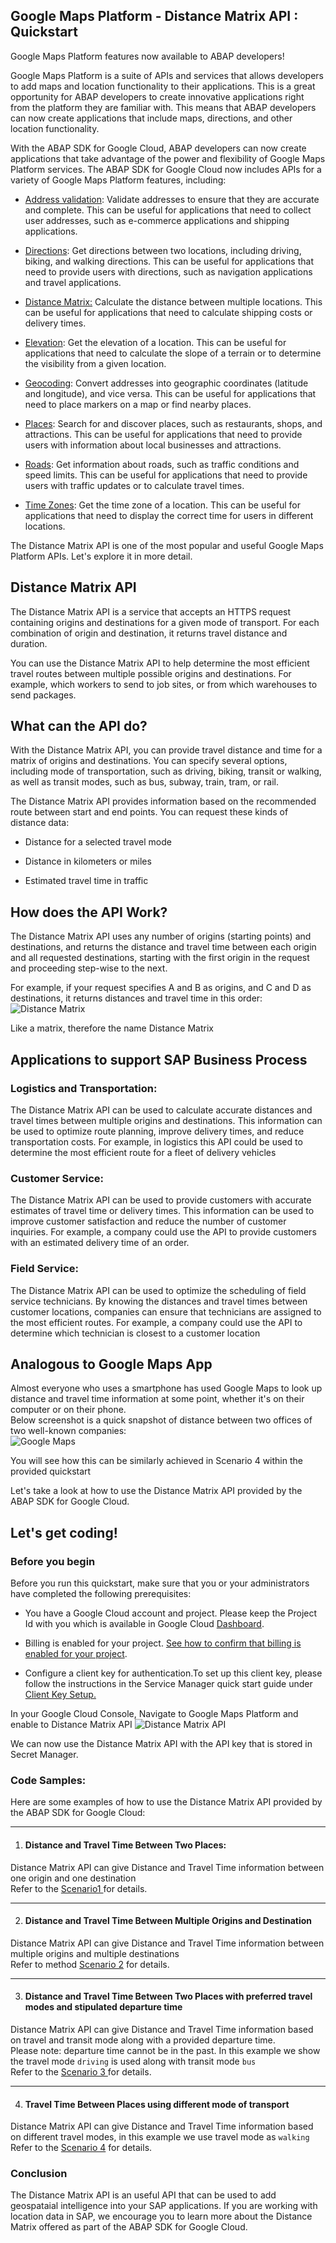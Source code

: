Google Maps Platform - Distance Matrix API : Quickstart
-------------------------------------------------------

Google Maps Platform features now available to ABAP developers!

Google Maps Platform is a suite of APIs and services that allows developers to add maps and location functionality to their applications. This is a great opportunity for ABAP developers to create innovative applications right from the platform they are familiar with. This means that ABAP developers can now create applications that include maps, directions, and other location functionality.

With the ABAP SDK for Google Cloud, ABAP developers can now create applications that take advantage of the power and flexibility of Google Maps Platform services. The ABAP SDK for Google Cloud now includes APIs for a variety of Google Maps Platform features, including:

-   [Address validation](https://developers.google.com/maps/documentation/address-validation): Validate addresses to ensure that they are accurate and complete. This can be useful for applications that need to collect user addresses, such as e-commerce applications and shipping applications.

-   [Directions](https://developers.google.com/maps/documentation/directions/?_gl=1*73lpov*_ga*MTE2MDU2MzI2Ni4xNjk1MzUzOTEw*_ga_NRWSTWS78N*MTY5NTYzOTMwMy4xLjEuMTY5NTYzOTM3OC4wLjAuMA..): Get directions between two locations, including driving, biking, and walking directions. This can be useful for applications that need to provide users with directions, such as navigation applications and travel applications.

-   [Distance Matrix:](https://developers.google.com/maps/documentation/distance-matrix/?_gl=1*1m9rq83*_ga*MTE2MDU2MzI2Ni4xNjk1MzUzOTEw*_ga_NRWSTWS78N*MTY5NTYzOTMwMy4xLjEuMTY5NTYzOTQyOC4wLjAuMA..) Calculate the distance between multiple locations. This can be useful for applications that need to calculate shipping costs or delivery times.

-   [Elevation](https://developers.google.com/maps/documentation/elevation/overview?_gl=1*1fgq2bb*_ga*MTE2MDU2MzI2Ni4xNjk1MzUzOTEw*_ga_NRWSTWS78N*MTY5NTYzOTMwMy4xLjEuMTY5NTYzOTQ0Ny4wLjAuMA..): Get the elevation of a location. This can be useful for applications that need to calculate the slope of a terrain or to determine the visibility from a given location.

-   [Geocoding](https://developers.google.com/maps/documentation/geocoding/?_gl=1*wa1xpo*_ga*MTE2MDU2MzI2Ni4xNjk1MzUzOTEw*_ga_NRWSTWS78N*MTY5NTYzOTMwMy4xLjEuMTY5NTYzOTQ3Ny4wLjAuMA..): Convert addresses into geographic coordinates (latitude and longitude), and vice versa. This can be useful for applications that need to place markers on a map or find nearby places.

-   [Places](https://developers.google.com/maps/documentation/places/web-service): Search for and discover places, such as restaurants, shops, and attractions. This can be useful for applications that need to provide users with information about local businesses and attractions.

-   [Roads](https://developers.google.com/maps/documentation/roads/?_gl=1*6j9i4c*_ga*MTE2MDU2MzI2Ni4xNjk1MzUzOTEw*_ga_NRWSTWS78N*MTY5NTYzOTMwMy4xLjEuMTY5NTYzOTQ0Ni4wLjAuMA..): Get information about roads, such as traffic conditions and speed limits. This can be useful for applications that need to provide users with traffic updates or to calculate travel times.

-   [Time Zones](https://developers.google.com/maps/documentation/timezone/overview?_gl=1*i820xp*_ga*MTE2MDU2MzI2Ni4xNjk1MzUzOTEw*_ga_NRWSTWS78N*MTY5NTYzOTMwMy4xLjEuMTY5NTYzOTUwOC4wLjAuMA..): Get the time zone of a location. This can be useful for applications that need to display the correct time for users in different locations.

The Distance Matrix API is one of the most popular and useful Google Maps Platform APIs. Let's explore it in more detail.

Distance Matrix API
-------------------
The Distance Matrix API is a service that accepts an HTTPS request containing origins and destinations for a given mode of transport. For each combination of origin and destination, it returns travel distance and duration.

You can use the Distance Matrix API to help determine the most efficient travel routes between multiple possible origins and destinations. For example, which workers to send to job sites, or from which warehouses to send packages.

What can the API do?
--------------------

With the Distance Matrix API, you can provide travel distance and time for a matrix of origins and destinations. You can specify several options, including mode of transportation, such as driving, biking, transit or walking, as well as transit modes, such as bus, subway, train, tram, or rail.

The Distance Matrix API provides information based on the recommended route between start and end points. You can request these kinds of distance data:

-   Distance for a selected travel mode

-   Distance in kilometers or miles

-   Estimated travel time in traffic

How does the API Work?
----------------------

The Distance Matrix API uses any number of origins (starting points) and destinations, and returns the distance and travel time between each origin and all requested destinations, starting with the first origin in the request and proceeding step-wise to the next.

For example, if your request specifies A and B as origins, and C and D as destinations, it returns distances and travel time in this order:
![Distance Matrix](images/img-distance-matrix-01.png)

Like a matrix, therefore the name Distance Matrix

Applications to support SAP Business Process
--------------------------------------------

### Logistics and Transportation:

The Distance Matrix API can be used to calculate accurate distances and travel times between multiple origins and destinations. This information can be used to optimize route planning, improve delivery times, and reduce transportation costs. For example, in logistics this API could be used to determine the most efficient route for a fleet of delivery vehicles

### Customer Service:

The Distance Matrix API can be used to provide customers with accurate estimates of travel time or delivery times. This information can be used to improve customer satisfaction and reduce the number of customer inquiries. For example, a company could use the API to provide customers with an estimated delivery time of an order.

### Field Service:

The Distance Matrix API can be used to optimize the scheduling of field service technicians. By knowing the distances and travel times between customer locations, companies can ensure that technicians are assigned to the most efficient routes. For example, a company could use the API to determine which technician is closest to a customer location

Analogous to Google Maps App
--------------------------------------------
Almost everyone who uses a smartphone has used Google Maps to look up distance and travel time information at some point, whether it's on their computer or on their phone. \
Below screenshot is a quick snapshot of distance between two offices of two well-known companies:\
![Google Maps](images/img-distance-matrix-gmap-01.png)

You will see how this can be similarly achieved in Scenario 4 within the provided quickstart

Let's take a look at how to use the Distance Matrix API provided by the ABAP SDK for Google Cloud.

Let's get coding!
-----------------

### Before you begin

Before you run this quickstart, make sure that you or your administrators have completed the following prerequisites:

-   You have a Google Cloud account and project. Please keep the Project Id with you which is available in Google Cloud [Dashboard](https://console.cloud.google.com/home/dashboard).

-   Billing is enabled for your project. [See how to confirm that billing is enabled for your project](https://cloud.google.com/billing/docs/how-to/verify-billing-enabled).

-   Configure a client key for authentication.To set up this client key, please follow the instructions in the Service Manager quick start guide under [Client Key Setup.](qs_apikey_stored_in_secret_manager.md)

In your Google Cloud Console, Navigate to Google Maps Platform and enable to Distance Matrix API
![Distance Matrix API](images/img-distance-matrix-api.png)

We can now use the Distance Matrix API with the API key that is stored in Secret Manager. 

### Code Samples:

Here are some examples of how to use the Distance Matrix API provided by the ABAP SDK for Google Cloud:

---
1.  #### Distance and Travel Time Between Two Places:

Distance Matrix API can give Distance and Travel Time information between one origin and one destination\
Refer to the [Scenario1 ](zr_qs_distance_matrix.prog.abap) for details. 

---
2.  #### Distance and Travel Time Between Multiple Origins and Destination

Distance Matrix API can give Distance and Travel Time information between multiple origins and multiple destinations\
Refer to method [Scenario 2](zr_qs_distance_matrix.prog.abap) for details. 

---
3.  #### Distance and Travel Time Between Two Places with preferred travel modes and stipulated departure time

Distance Matrix API can give Distance and Travel Time information based on travel and transit mode along with a provided departure time.\
Please note: departure time cannot be in the past.
In this example we show the travel mode ```driving``` is used along with transit mode ```bus```\
Refer to the [Scenario 3 ](zr_qs_distance_matrix.prog.abap) for details. 


---
4.  #### Travel Time Between Places using different mode of transport

Distance Matrix API can give Distance and Travel Time information based on different travel modes, in this example we use travel mode as ```walking```
Refer to the [Scenario 4](zr_qs_distance_matrix.prog.abap) for details. 

### Conclusion

The Distance Matrix API is an useful API that can be used to add geospataial intelligence into your SAP applications. If you are working with location data in SAP, we encourage you to learn more about the Distance Matrix offered as part of the ABAP SDK for Google Cloud.